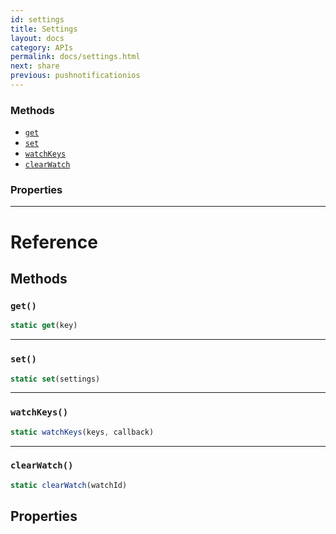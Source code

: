 ```yaml
---
id: settings
title: Settings
layout: docs
category: APIs
permalink: docs/settings.html
next: share
previous: pushnotificationios
---
```




### Methods

- [`get`](docs/settings.html#get)
- [`set`](docs/settings.html#set)
- [`watchKeys`](docs/settings.html#watchkeys)
- [`clearWatch`](docs/settings.html#clearwatch)


### Properties





---

# Reference

## Methods

### `get()`

```javascript
static get(key)
```



---

### `set()`

```javascript
static set(settings)
```



---

### `watchKeys()`

```javascript
static watchKeys(keys, callback)
```



---

### `clearWatch()`

```javascript
static clearWatch(watchId)
```



## Properties



